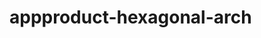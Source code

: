  # appproduct-hexagonal-arch                 
            
         
                    
   
          
         
         
          
 
  
  
